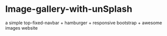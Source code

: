 # Image-gallery-with-unSplash
a simple top-fixed-navbar + hamburger + responsive bootstrap + awesome images website
